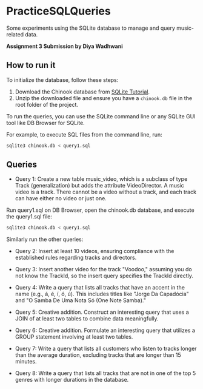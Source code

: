# PracticeSQLQueries

Some experiments using the SQLite database to manage and query music-related data.

**Assignment 3 Submission by Diya Wadhwani**

## How to run it

To initialize the database, follow these steps:

1. Download the Chinook database from [SQLite Tutorial](https://www.sqlitetutorial.net/sqlite-sample-database/).
2. Unzip the downloaded file and ensure you have a `chinook.db` file in the root folder of the project.

To run the queries, you can use the SQLite command line or any SQLite GUI tool like DB Browser for SQLite.

For example, to execute SQL files from the command line, run:

```bash
sqlite3 chinook.db < query1.sql
```

## Queries

- Query 1: Create a new table music_video, which is a subclass of type Track (generalization) but adds the attribute VideoDirector. A music video is a track. There cannot be a video without a track, and each track can have either no video or just one.

Run query1.sql on DB Browser, open the chinook.db database, and execute the query1.sql file:

```bash
sqlite3 chinook.db < query1.sql
```

Similarly run the other queries:

- Query 2: Insert at least 10 videos, ensuring compliance with the established rules regarding tracks and directors.

- Query 3: Insert another video for the track "Voodoo," assuming you do not know the TrackId, so the insert query specifies the TrackId directly.

- Query 4: Write a query that lists all tracks that have an accent in the name (e.g., á, é, í, ó, ú). This includes titles like "Jorge Da Capadócia" and "O Samba De Uma Nota Só (One Note Samba)."

- Query 5: Creative addition. Construct an interesting query that uses a JOIN of at least two tables to combine data meaningfully.

- Query 6: Creative addition. Formulate an interesting query that utilizes a GROUP statement involving at least two tables.

- Query 7: Write a query that lists all customers who listen to tracks longer than the average duration, excluding tracks that are longer than 15 minutes.

- Query 8: Write a query that lists all tracks that are not in one of the top 5 genres with longer durations in the database.
